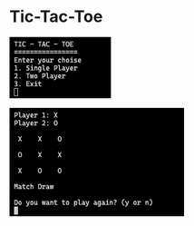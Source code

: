 # Tic-Tac-Toe

![TicTacToe](https://github.com/KD1903/Tic-Tac-Toe/blob/main/Screenshot%202021-07-09%20at%2015.58.30.png)

![Player vs Computer](https://github.com/KD1903/Tic-Tac-Toe/blob/main/Screenshot%202021-07-09%20at%2015.59.45.png)
